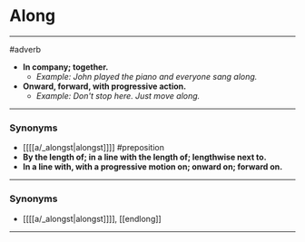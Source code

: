 # Along
---
#adverb
- **In company; together.**
	- _Example: John played the piano and everyone sang along._
- **Onward, forward, with progressive action.**
	- _Example: Don't stop here. Just move along._
---
### Synonyms
- [[[[a/_alongst|alongst]]]]
#preposition
- **By the length of; in a line with the length of; lengthwise next to.**
- **In a line with, with a progressive motion on; onward on; forward on.**
---
### Synonyms
- [[[[a/_alongst|alongst]]]], [[endlong]]
---
